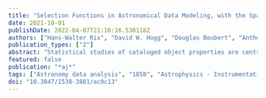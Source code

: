 ```yaml
---
title: "Selection Functions in Astronomical Data Modeling, with the Space Density of White Dwarfs as a Worked Example"
date: 2021-10-01
publishDate: 2022-04-07T21:16:16.530118Z
authors: ["Hans-Walter Rix", "David W. Hogg", "Douglas Boubert", "Anthony G.~A. Brown", "Andrew Casey", "Ronald Drimmel", "Andrew Everall", "Morgan Fouesneau", "Adrian M. Price-Whelan"]
publication_types: ["2"]
abstract: "Statistical studies of cataloged object properties are central to astrophysics. But one cannot model those objects' population properties without the sample's selection function, the quantitative understanding of which objects could have ended up in such a catalog. As didactic introductions to this topic are scarce in the astrophysical literature, we provide one here, addressing the following questions: What is a selection function? On what arguments q should it depend? Over what domain must a selection function be defined? What simplifying approximations can be made? And, how is a selection function used in ``modeling''? We argue that volume-complete samples, limited by the faintest objects, reflect a highly suboptimal selection function, needlessly reducing the number of bright and usually rare sample members. We illustrate these points by a worked example: github.com/gaia-unlimited/WD-selection-function, deriving the space density of white dwarfs (WDs) in the Galactic neighborhood as a function of their luminosity and color, ensuremathΦ$_0$(M$_G$, (B - R)) in [mag$^-2$ pc$^-3$]. We construct a sample $ mathcal C $ of 10$^5$ presumed WDs through straightforward selection cuts on the Gaia EDR3 catalog in magnitude, color, and parallax, q = (G, (B - R), ensuremathǎrpi). We then combine a simple model for ensuremathΦ$_0$ with this selection function's $S_ mathcal C (boldsymbolq)$ effective survey volume to estimate ensuremathΦ$_0$(M$_G$, (B - R)) precisely and robustly against the detailed choices for $S_ mathcal C (boldsymbolq)$ . This resulting WD luminosity-color function ensuremathΦ$_0$(M$_G$, (B - R)) differs dramatically from the initial number density distribution in the luminosity-color plane: by orders of magnitude in density and by four magnitudes in density peak location."
featured: false
publication: "*aj*"
tags: ["Astronomy data analysis", "1858", "Astrophysics - Instrumentation and Methods for Astrophysics", "Astrophysics - Astrophysics of Galaxies", "Astrophysics - Solar and Stellar Astrophysics"]
doi: "10.3847/1538-3881/ac0c13"
---
```


